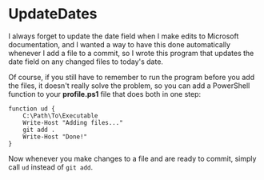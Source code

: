 # UpdateDates
I always forget to update the date field when I make edits to Microsoft documentation, and I wanted a way to have this done automatically whenever I add a file to a commit, so I wrote this program that updates the date field on any changed files to today's date.

Of course, if you still have to remember to run the program before you add the files, it doesn't really solve the problem, so you can add a PowerShell function to your **profile.ps1** file that does both in one step:

```posh
function ud {
    C:\Path\To\Executable
    Write-Host "Adding files..."
    git add .
    Write-Host "Done!"
}
```

Now whenever you make changes to a file and are ready to commit, simply call `ud` instead of `git add`.

